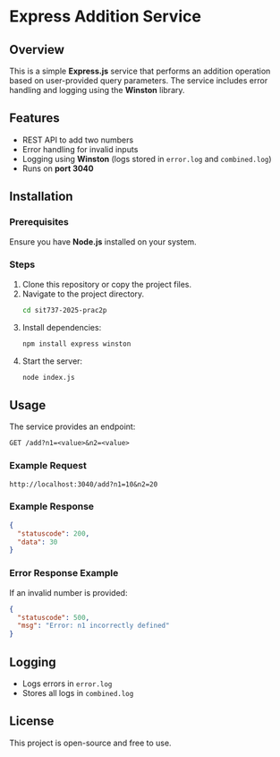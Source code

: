 # Express Addition Service

## Overview
This is a simple **Express.js** service that performs an addition operation based on user-provided query parameters. The service includes error handling and logging using the **Winston** library.

## Features
- REST API to add two numbers
- Error handling for invalid inputs
- Logging using **Winston** (logs stored in `error.log` and `combined.log`)
- Runs on **port 3040**

## Installation
### Prerequisites
Ensure you have **Node.js** installed on your system.

### Steps
1. Clone this repository or copy the project files.
2. Navigate to the project directory.
   ```sh
   cd sit737-2025-prac2p
   ```
3. Install dependencies:
   ```sh
   npm install express winston
   ```
4. Start the server:
   ```sh
   node index.js
   ```

## Usage
The service provides an endpoint:
```http
GET /add?n1=<value>&n2=<value>
```
### Example Request
```http
http://localhost:3040/add?n1=10&n2=20
```
### Example Response
```json
{
  "statuscode": 200,
  "data": 30
}
```
### Error Response Example
If an invalid number is provided:
```json
{
  "statuscode": 500,
  "msg": "Error: n1 incorrectly defined"
}
```

## Logging
- Logs errors in `error.log`
- Stores all logs in `combined.log`

## License
This project is open-source and free to use.

